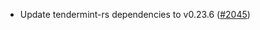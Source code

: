 - Update tendermint-rs dependencies to v0.23.6
  ([#2045](https://github.com/informalsystems/ibc-rs/issues/2045))